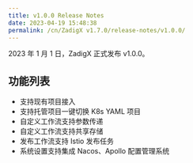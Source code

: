 ```yaml
---
title: v1.0.0 Release Notes
date: 2023-04-19 15:48:38
permalink: /cn/ZadigX v1.7.0/release-notes/v1.0.0/
---
```



2023 年 1 月 1 日，ZadigX 正式发布 v1.0.0。

## 功能列表

- 支持现有项目接入
- 支持托管项目一键切换 K8s YAML 项目
- 自定义工作流支持参数传递
- 自定义工作流支持共享存储
- 发布工作流支持 Istio 发布任务
- 系统设置支持集成 Nacos、Apollo 配置管理系统


